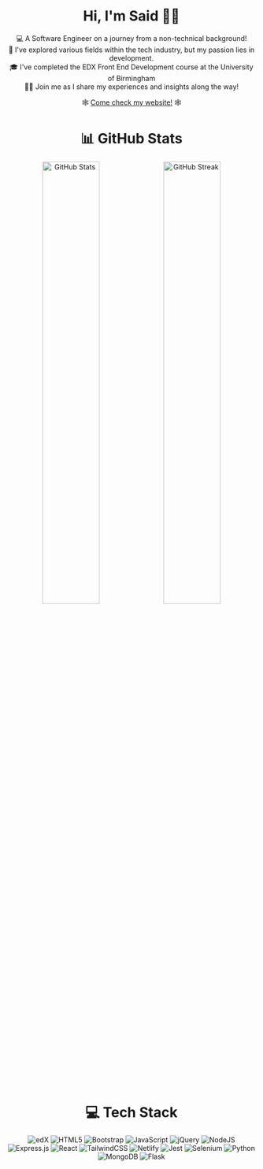 
 <div align="center">
 <h1> Hi, I'm Said 👋🏿 </h1>  
 </div>

<div align="center">
 

 💻  A Software Engineer on a journey from a non-technical background! <br/>
 🌱  I've explored various fields within the tech industry, but my passion lies in development. <br/>
 🎓  I've completed the EDX Front End Development course at the University of Birmingham <br/> 
 🙌🏿  Join me as I share my experiences and insights along the way! <br/> 

 

 🕸️ <a href="http://sk-codes.com/" target="_blank">Come check my website!</a> 🕸️


# 📊 GitHub Stats

<div align="center">
  <img src="https://github-readme-stats.vercel.app/api?username=SKhail&theme=dark&hide_border=true&include_all_commits=false&count_private=false" alt="GitHub Stats" width="48%" />
  <img src="https://github-readme-streak-stats.herokuapp.com/?user=SKhail&theme=dark&hide_border=true" alt="GitHub Streak" width="48%" />
</div>

#  💻 Tech Stack

![edX](https://img.shields.io/badge/edX-%2302262B.svg?style=for-the-badge&logo=edX&logoColor=white)
![HTML5](https://img.shields.io/badge/html5-%23E34F26.svg?style=for-the-badge&logo=html5&logoColor=white)
![Bootstrap](https://img.shields.io/badge/bootstrap-%238511FA.svg?style=for-the-badge&logo=bootstrap&logoColor=white)
![JavaScript](https://img.shields.io/badge/javascript-%23323330.svg?style=for-the-badge&logo=javascript&logoColor=%23F7DF1E)
![jQuery](https://img.shields.io/badge/jquery-%230769AD.svg?style=for-the-badge&logo=jquery&logoColor=white)
![NodeJS](https://img.shields.io/badge/node.js-6DA55F?style=for-the-badge&logo=node.js&logoColor=white)
![Express.js](https://img.shields.io/badge/express.js-%23404d59.svg?style=for-the-badge&logo=express&logoColor=%2361DAFB)
![React](https://img.shields.io/badge/react-%2320232a.svg?style=for-the-badge&logo=react&logoColor=%2361DAFB)
![TailwindCSS](https://img.shields.io/badge/tailwindcss-%2338B2AC.svg?style=for-the-badge&logo=tailwind-css&logoColor=white)
![Netlify](https://img.shields.io/badge/netlify-%23000000.svg?style=for-the-badge&logo=netlify&logoColor=#00C7B7)
	![Jest](https://img.shields.io/badge/-jest-%23C21325?style=for-the-badge&logo=jest&logoColor=white)
 ![Selenium](https://img.shields.io/badge/-selenium-%43B02A?style=for-the-badge&logo=selenium&logoColor=white)
![Python](https://img.shields.io/badge/python-3670A0?style=for-the-badge&logo=python&logoColor=ffdd54)
![MongoDB](https://img.shields.io/badge/MongoDB-%234ea94b.svg?style=for-the-badge&logo=mongodb&logoColor=white)
![Flask](https://img.shields.io/badge/flask-%23000.svg?style=for-the-badge&logo=flask&logoColor=white)


